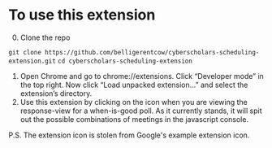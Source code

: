 # To use this extension

0. Clone the repo
  
  `git clone https://github.com/belligerentcow/cyberscholars-scheduling-extension.git`
  `cd cyberscholars-scheduling-extension`

1. Open Chrome and go to chrome://extensions. Click “Developer mode” in the top right. Now click “Load unpacked extension…” and select the extension’s directory.
2. Use this extension by clicking on the icon when you are viewing the response-view for a when-is-good poll. As it currently stands, it will spit out the possible combinations of meetings in the javascript console.

P.S. The extension icon is stolen from Google's example extension icon.
